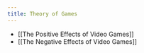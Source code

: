 ```yaml
---
title: Theory of Games
---
```

- [[The Positive Effects of Video Games]]
- [[The Negative Effects of Video Games]]
